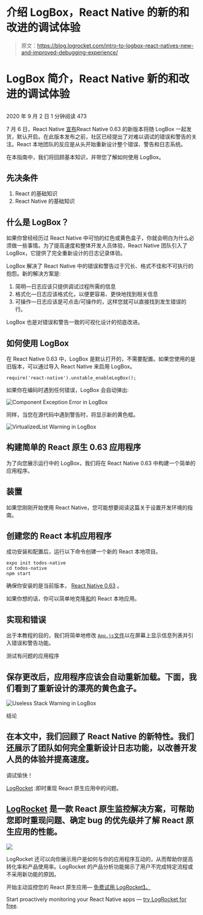 # 介绍 LogBox，React Native 的新的和改进的调试体验

> 原文：<https://blog.logrocket.com/intro-to-logbox-react-natives-new-and-improved-debugging-experience/>

# LogBox 简介，React Native 新的和改进的调试体验

## 

2020 年 9 月 2 日 1 分钟阅读 473

7 月 6 日，React Native [宣布](https://reactnative.dev/blog/2020/07/06/version-0.63)React Native 0.63 的新版本将随 LogBox 一起发货，默认开启。在此版本发布之前，社区已经提出了对难以调试的错误和警告的关注。React 本地团队的反应是从头开始重新设计整个错误、警告和日志系统。

在本指南中，我们将回顾基本知识，并带您了解如何使用 LogBox。

## 先决条件

1.  React 的基础知识
2.  React Native 的基础知识

## 什么是 LogBox？

如果你曾经经历过 React Native 中可怕的红色或黄色盒子，你就会明白为什么必须做一些事情。为了提高速度和整体开发人员体验，React Native 团队引入了 LogBox，它提供了完全重新设计的日志记录体验。

LogBox 解决了 React Native 中的错误和警告过于冗长、格式不佳和不可执行的抱怨。新的解决方案是:

1.  简明—日志应该只提供调试过程所需的信息
2.  格式化—日志应该格式化，以便更容易、更快地找到相关信息
3.  可操作—日志应该是可点击/可操作的，这样您就可以直接找到发生错误的行。

LogBox 也是对错误和警告一致的可视化设计的彻底改进。

## 如何使用 LogBox

在 React Native 0.63 中，LogBox 是默认打开的，不需要配置。如果您使用的是旧版本，可以通过导入 React Native 来启用 LogBox。

```
require('react-native').unstable_enableLogBox();

```

如果你在编码时遇到任何错误，LogBox 会自动弹出:

![Component Exception Error in LogBox](img/1debf11582521b04f4edac16f6307199.png)

同样，当您在源代码中遇到警告时，将显示新的黄色框。

![VirtualizedList Warning in LogBox](img/c46cd4cf852ab5a2a6b5d90a97dd5e1b.png)

## 构建简单的 React 原生 0.63 应用程序

为了向您展示运行中的 LogBox，我们将在 React Native 0.63 中构建一个简单的应用程序。

## 装置

如果您刚刚开始使用 React Native，您可能想要阅读这篇关于设置开发环境的指南。

## 创建您的 React 本机应用程序

成功安装和配置后，运行以下命令创建一个新的 React 本地项目。

```
expo init todos-native
cd todos-native
npm start

```

确保你安装的是当前版本， [React Native 0.63](https://reactnative.dev/versions) 。

如果你想的话，你可以简单地克隆[和](https://github.com/AndrewMorsillo)的 React 本地应用。

## 实现和错误

出于本教程的目的，我们将简单地修改 [`App.js`文件](https://gist.github.com/Kaperskyguru/1c29e0759da174bb98999477be67b588)以在屏幕上显示信息列表并引入错误和警告功能。

测试有问题的应用程序

## 保存更改后，应用程序应该会自动重新加载。下面，我们看到了重新设计的漂亮的黄色盒子。

![Useless Stack Warning in LogBox](img/49d30579a79fdb58537ebbdfe9c0fee3.png)

结论

## 在本文中，我们回顾了 React Native 的新特性。我们还展示了团队如何完全重新设计日志功能，以改善开发人员的体验并提高速度。

调试愉快！

[LogRocket](https://lp.logrocket.com/blg/react-native-signup) :即时重现 React 原生应用中的问题。

## [LogRocket](https://lp.logrocket.com/blg/react-native-signup) 是一款 React 原生监控解决方案，可帮助您即时重现问题、确定 bug 的优先级并了解 React 原生应用的性能。

[![](img/110055665562c1e02069b3698e6cc671.png)](https://lp.logrocket.com/blg/react-native-signup)

LogRocket 还可以向你展示用户是如何与你的应用程序互动的，从而帮助你提高转化率和产品使用率。LogRocket 的产品分析功能揭示了用户不完成特定流程或不采用新功能的原因。

开始主动监控您的 React 原生应用— [免费试用 LogRocket】。](https://lp.logrocket.com/blg/react-native-signup)

Start proactively monitoring your React Native apps — [try LogRocket for free](https://lp.logrocket.com/blg/react-native-signup).